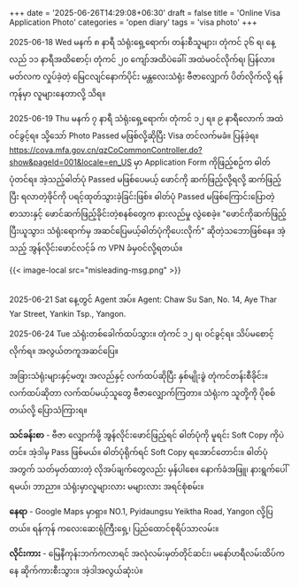 +++
date = '2025-06-26T14:29:08+06:30'
draft = false
title = 'Online Visa Application Photo'
categories = 'open diary'
tags = 'visa photo'
+++

2025-06-18 Wed မနက် ၈ နာရီ သံရုံးရှေ့ရောက်၊ တန်းစီသူများ၊ တုံကင် ၃၆ ရ၊ နေ့လည် ၁၁ နာရီအထိစောင့်၊ တုံကင် ၂၀ ကျော်အထိပဲခေါ်၊ အထဲမဝင်လိုက်ရ၊ ပြန်လာ။ မတ်လက လှုပ်ခဲ့တဲ့ မြေငလျင်နောက်ပိုင်း မန္တလေးသံရုံး ဗီဇာလျှောက် ပိတ်လိုက်လို့ ရန်ကုန်မှာ လူများနေတာလို့ သိရ။

2025-06-19 Thu မနက် ၇ နာရီ သံရုံးရှေ့ရောက်၊ တုံကင် ၁၂ ရ။ ၉ နာရီလောက် အထဲဝင်ခွင့်ရ။ သို့သော် Photo Passed မဖြစ်လို့ဆိုပြီး Visa တင်လက်မခံ။ ပြန်ခဲ့ရ။ https://cova.mfa.gov.cn/qzCoCommonController.do?show&pageId=001&locale=en_US မှာ Application Form ကိုဖြည့်စဥ်က ဓါတ်ပုံတင်ရ။ အဲ့သည့်ဓါတ်ပုံ Passed မဖြစ်ပေမယ့် ဖောင်ကို ဆက်ဖြည့်လို့ရလို့ ဆက်ဖြည့်ပြီး ရလာတဲ့ဖိုင်ကို ပရင့်ထုတ်သွားခဲ့ခြင်းဖြစ်။ ဓါတ်ပုံ Passed မဖြစ်ကြောင်းပြောတဲ့စာသားနှင့် ဖောင်ဆက်ဖြည့်ခိုင်းတဲ့စနစ်တွေက နားလည်မှု လွဲစေခဲ့။ "ဖောင်ကိုဆက်ဖြည့်ပြီးယူသွား၊ သံရုံးရောက်မှ အဆင်ပြေမယ့်ဓါတ်ပုံကိုပေးလိုက်" ဆိုတဲ့သဘောဖြစ်နေ။ အဲ့သည့် အွန်လိုင်းဖောင်လင့်ခ် က VPN ခံမှဝင်လို့ရတယ်။

{{< image-local src="misleading-msg.png" >}}

&nbsp;  
2025-06-21 Sat နေ့တွင် Agent အပ်။ Agent: Chaw Su San, No. 14, Aye Thar Yar Street, Yankin Tsp., Yangon.

2025-06-24 Tue သံရုံးတစ်ခေါက်ထပ်သွား။ တုံကင် ၁၂ ရ၊ ဝင်ခွင့်ရ။ သိပ်မစောင့်လိုက်ရ။ အလွယ်တကူအဆင်ပြေ။

အခြားသံရုံးများနှင့်မတူ၊ အလည်နှင့် လက်ထပ်ဆိုပြီး နှစ်မျိုးခွဲ တုံကင်တန်းစီခိုင်း။ လက်ထပ်ဆိုတာ လက်ထပ်မယ့်သူတွေ ဗီဇာလျှောက်ကြတာ။ သံရုံးက သူတို့ကို ပိုစစ်တယ်လို့ ပြောသံကြားရ။

**သင်ခန်းစာ** - ဗီဇာ လျှောက်ဖို့ အွန်လိုင်းဖောင်ဖြည့်ရင် ဓါတ်ပုံကို မူရင်း Soft Copy ကိုပဲတင်။ အဲ့ဒါမှ Pass ဖြစ်မယ်။ ဓါတ်ပုံရိုက်ရင် Soft Copy ရအောင်တောင်း။ ဓါတ်ပုံအတွက် သတ်မှတ်ထားတဲ့ လိုအပ်ချက်တွေလည်း မှန်ပါစေ။ နောက်ခံအဖြူ၊ နားရွက်ပေါ်ရမယ်၊ ဘာညာ။ သံရုံးမှာလူများလား မများလား အရင်စုံစမ်း။

**နေရာ** - Google Maps မှာရှာ။ NO.1, Pyidaungsu Yeiktha Road, Yangon လို့ပြတယ်။ ရန်ကုန် ကလေးဆေးရုံကြီးရှေ့၊ ပြည်ထောင်စုရိပ်သာလမ်း။

**လိုင်းကား** - မြေနီကုန်းဘက်ကလာရင် အလုံလမ်းမှတ်တိုင်ဆင်း၊ မနော်ဟရီလမ်းထိပ်ကနေ ဆိုက်ကားစီးသွား။ အဲ့ဒါအလွယ်ဆုံးပဲ။